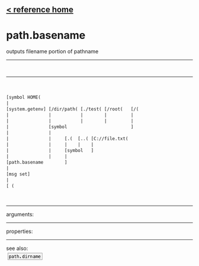 [< reference home](ceammc_lib.html)
---

# path.basename


outputs filename portion of pathname

---

<br>


---


```


[symbol HOME(
|
[system.getenv] [/dir/path( [./test( [/root(   [/(
|               |           |        |         |
|               |           |        |         |
|               [symbol                        ]
|               |
|               |     [.(  [..( [C://file.txt(
|               |     |    |    |
|               |     [symbol   ]
|               |     |
[path.basename        ]
|
[msg set]
|
[ (

            
```

---
arguments:


---
properties:


---
see also:<br>
[![path.dirname](img/object_path.dirname.png)](path.dirname.html)
